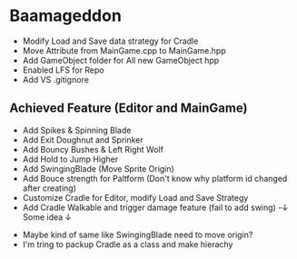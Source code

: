 # Baamageddon
* Modify Load and Save data strategy for Cradle
* Move Attribute from MainGame.cpp to MainGame.hpp
* Add GameObject folder for All new GameObject hpp
* Enabled LFS for Repo
* Add VS .gitignore
## Achieved Feature (Editor and MainGame)
* Add Spikes & Spinning Blade 
* Add Exit Doughnut and Sprinker
* Add Bouncy Bushes & Left Right Wolf
* Add Hold to Jump Higher
* Add SwingingBlade (Move Sprite Origin)
* Add Bouce strength for Paltform (Don't know why platform id changed after creating)
* Customize Cradle for Editor, modify Load and Save Strategy
* Add Cradle Walkable and trigger damage feature (fail to add swing)
-↓ Some idea ↓
- Maybe kind of same like SwingingBlade need to move origin?
- I'm tring to packup Cradle as a class and make hierachy
